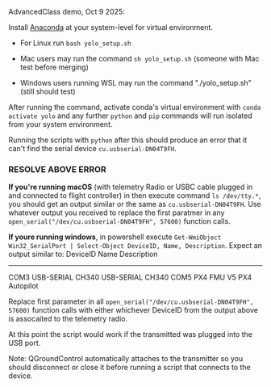 AdvancedClass demo, Oct 9 2025:

Install [Anaconda](https://www.anaconda.com/download) at your system-level for virtual environment.

- For Linux run `bash yolo_setup.sh` 

- Mac users may run the command `sh yolo_setup.sh` (someone with Mac test before merging)

- Windows users running WSL may run the command "./yolo_setup.sh" (still should test)

After running the command, activate conda's virtual environment with `conda activate yolo` and any further `python` and `pip` commands will run isolated from your system environment.

Running the scripts with `python` after this should produce an error that it can't find the serial device `cu.usbserial-DN04T9FH`. 

### RESOLVE ABOVE ERROR
**If you're running macOS** (with telemetry Radio or USBC cable plugged in and connected to flight controller) in then execute command `ls /dev/tty.*`, you should get an output similar or the same as `cu.usbserial-DN04T9FH`. 
Use whatever output you received to replace the first paratmer in any `open_serial("/dev/cu.usbserial-DN04T9FH", 57600)` function calls.

**If youre running windows**, in powershell execute `Get-WmiObject Win32_SerialPort | Select-Object DeviceID, Name, Description`. 
Expect an output similar to:
DeviceID  Name                 Description
--------  ----                 -----------
COM3      USB-SERIAL CH340     USB-SERIAL CH340
COM5      PX4 FMU V5           PX4 Autopilot

Replace first parameter in all `open_serial("/dev/cu.usbserial-DN04T9FH", 57600)` function calls with either whichever DeviceID from the output above is assocaited to the telemetry radio. 



At this point the script would work if the transmitted was plugged into the USB port.



Note: QGroundControl automatically attaches to the transmitter so you should disconnect or close it before running a script that connects to the device.